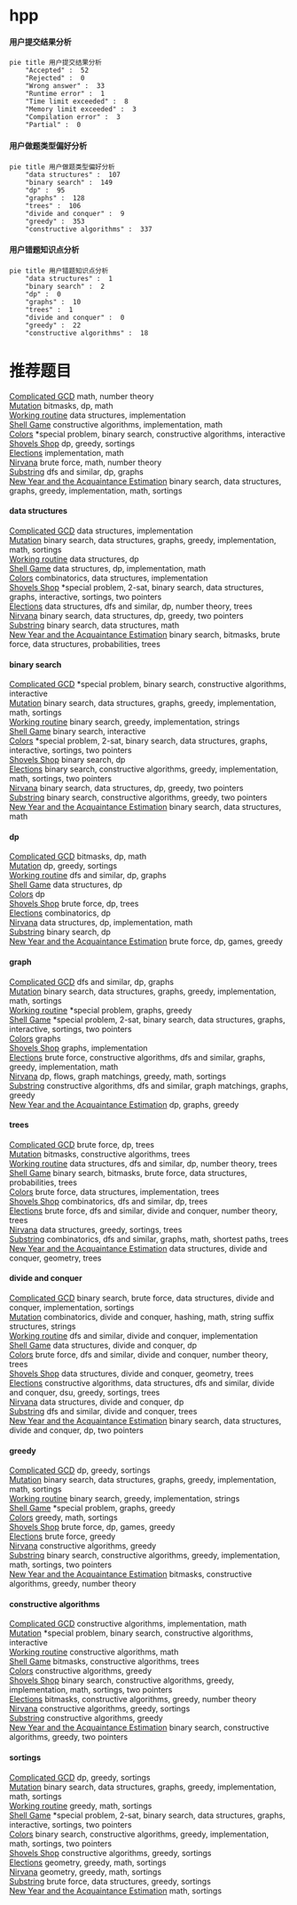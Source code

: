 # hpp
<!-- tabs:start -->
#### **用户提交结果分析**

```mermaid
pie title 用户提交结果分析
    "Accepted" :  52
    "Rejected" :  0
    "Wrong answer" :  33
    "Runtime error" :  1
    "Time limit exceeded" :  8
    "Memory limit exceeded" :  3
    "Compilation error" :  3
    "Partial" :  0
```
#### **用户做题类型偏好分析**

```mermaid
pie title 用户做题类型偏好分析
    "data structures" :  107
    "binary search" :  149
    "dp" :  95
    "graphs" :  128
    "trees" :  106
    "divide and conquer" :  9
    "greedy" :  353
    "constructive algorithms" :  337
```
#### **用户错题知识点分析**

```mermaid
pie title 用户错题知识点分析
    "data structures" :  1
    "binary search" :  2
    "dp" :  0
    "graphs" :  10
    "trees" :  1
    "divide and conquer" :  0
    "greedy" :  22
    "constructive algorithms" :  18
```
<!-- tabs:end -->
# 推荐题目
[Complicated GCD](http://codeforces.com/problemset/problem/664/A)		math,
                        number theory		  
[Mutation](http://codeforces.com/problemset/problem/76/C)		bitmasks,
                        dp,
                        math		  
[Working routine](http://codeforces.com/problemset/problem/706/E)		data structures,
                        implementation		  
[Shell Game](http://codeforces.com/problemset/problem/777/A)		constructive algorithms,
                        implementation,
                        math		  
[Colors](http://codeforces.com/problemset/problem/1386/A)		*special problem,
                        binary search,
                        constructive algorithms,
                        interactive		  
[Shovels Shop](http://codeforces.com/problemset/problem/1154/F)		dp,
                        greedy,
                        sortings		  
[Elections](http://codeforces.com/problemset/problem/1043/A)		implementation,
                        math		  
[Nirvana](http://codeforces.com/problemset/problem/1143/B)		brute force,
                        math,
                        number theory		  
[Substring](http://codeforces.com/problemset/problem/919/D)		dfs and similar,
                        dp,
                        graphs		  
[New Year and the Acquaintance Estimation](http://codeforces.com/problemset/problem/1091/E)		binary search,
                        data structures,
                        graphs,
                        greedy,
                        implementation,
                        math,
                        sortings		  
<!-- tabs:start -->
#### **data structures**
[Complicated GCD](http://codeforces.com/problemset/problem/706/E)		data structures,
                        implementation		  
[Mutation](http://codeforces.com/problemset/problem/1091/E)		binary search,
                        data structures,
                        graphs,
                        greedy,
                        implementation,
                        math,
                        sortings		  
[Working routine](http://codeforces.com/problemset/problem/946/G)		data structures,
                        dp		  
[Shell Game](http://codeforces.com/problemset/problem/362/C)		data structures,
                        dp,
                        implementation,
                        math		  
[Colors](http://codeforces.com/problemset/problem/364/A)		combinatorics,
                        data structures,
                        implementation		  
[Shovels Shop](http://codeforces.com/problemset/problem/1403/A)		*special problem,
                        2-sat,
                        binary search,
                        data structures,
                        graphs,
                        interactive,
                        sortings,
                        two pointers		  
[Elections](http://codeforces.com/problemset/problem/1101/D)		data structures,
                        dfs and similar,
                        dp,
                        number theory,
                        trees		  
[Nirvana](http://codeforces.com/problemset/problem/1492/C)		binary search,
                        data structures,
                        dp,
                        greedy,
                        two pointers		  
[Substring](http://codeforces.com/problemset/problem/1490/G)		binary search,
                        data structures,
                        math		  
[New Year and the Acquaintance Estimation](http://codeforces.com/problemset/problem/1479/D)		binary search,
                        bitmasks,
                        brute force,
                        data structures,
                        probabilities,
                        trees		  
#### **binary search**
[Complicated GCD](http://codeforces.com/problemset/problem/1386/A)		*special problem,
                        binary search,
                        constructive algorithms,
                        interactive		  
[Mutation](http://codeforces.com/problemset/problem/1091/E)		binary search,
                        data structures,
                        graphs,
                        greedy,
                        implementation,
                        math,
                        sortings		  
[Working routine](http://codeforces.com/problemset/problem/777/D)		binary search,
                        greedy,
                        implementation,
                        strings		  
[Shell Game](https://codeforces.com/contest/1483/problem/E)		binary search,
                        interactive		  
[Colors](http://codeforces.com/problemset/problem/1403/A)		*special problem,
                        2-sat,
                        binary search,
                        data structures,
                        graphs,
                        interactive,
                        sortings,
                        two pointers		  
[Shovels Shop](https://codeforces.com/contest/866/problem/C)		binary search,
                        dp		  
[Elections](http://codeforces.com/problemset/problem/1158/A)		binary search,
                        constructive algorithms,
                        greedy,
                        implementation,
                        math,
                        sortings,
                        two pointers		  
[Nirvana](http://codeforces.com/problemset/problem/1492/C)		binary search,
                        data structures,
                        dp,
                        greedy,
                        two pointers		  
[Substring](http://codeforces.com/problemset/problem/1463/D)		binary search,
                        constructive algorithms,
                        greedy,
                        two pointers		  
[New Year and the Acquaintance Estimation](http://codeforces.com/problemset/problem/1490/G)		binary search,
                        data structures,
                        math		  
#### **dp**
[Complicated GCD](http://codeforces.com/problemset/problem/76/C)		bitmasks,
                        dp,
                        math		  
[Mutation](http://codeforces.com/problemset/problem/1154/F)		dp,
                        greedy,
                        sortings		  
[Working routine](http://codeforces.com/problemset/problem/919/D)		dfs and similar,
                        dp,
                        graphs		  
[Shell Game](http://codeforces.com/problemset/problem/946/G)		data structures,
                        dp		  
[Colors](http://codeforces.com/problemset/problem/58/E)		dp		  
[Shovels Shop](https://codeforces.com/contest/816/problem/E)		brute force,
                        dp,
                        trees		  
[Elections](http://codeforces.com/problemset/problem/954/H)		combinatorics,
                        dp		  
[Nirvana](http://codeforces.com/problemset/problem/362/C)		data structures,
                        dp,
                        implementation,
                        math		  
[Substring](https://codeforces.com/contest/866/problem/C)		binary search,
                        dp		  
[New Year and the Acquaintance Estimation](http://codeforces.com/problemset/problem/1372/D)		brute force,
                        dp,
                        games,
                        greedy		  
#### **graph**
[Complicated GCD](http://codeforces.com/problemset/problem/919/D)		dfs and similar,
                        dp,
                        graphs		  
[Mutation](http://codeforces.com/problemset/problem/1091/E)		binary search,
                        data structures,
                        graphs,
                        greedy,
                        implementation,
                        math,
                        sortings		  
[Working routine](http://codeforces.com/problemset/problem/1346/D)		*special problem,
                        graphs,
                        greedy		  
[Shell Game](http://codeforces.com/problemset/problem/1403/A)		*special problem,
                        2-sat,
                        binary search,
                        data structures,
                        graphs,
                        interactive,
                        sortings,
                        two pointers		  
[Colors](https://codeforces.com/contest/418/problem/A)		graphs		  
[Shovels Shop](http://codeforces.com/problemset/problem/1250/E)		graphs,
                        implementation		  
[Elections](http://codeforces.com/problemset/problem/1487/C)		brute force,
                        constructive algorithms,
                        dfs and similar,
                        graphs,
                        greedy,
                        implementation,
                        math		  
[Nirvana](http://codeforces.com/problemset/problem/1437/C)		dp,
                        flows,
                        graph matchings,
                        greedy,
                        math,
                        sortings		  
[Substring](http://codeforces.com/problemset/problem/1470/D)		constructive algorithms,
                        dfs and similar,
                        graph matchings,
                        graphs,
                        greedy		  
[New Year and the Acquaintance Estimation](http://codeforces.com/problemset/problem/1476/C)		dp,
                        graphs,
                        greedy		  
#### **trees**
[Complicated GCD](https://codeforces.com/contest/816/problem/E)		brute force,
                        dp,
                        trees		  
[Mutation](http://codeforces.com/problemset/problem/566/E)		bitmasks,
                        constructive algorithms,
                        trees		  
[Working routine](http://codeforces.com/problemset/problem/1101/D)		data structures,
                        dfs and similar,
                        dp,
                        number theory,
                        trees		  
[Shell Game](http://codeforces.com/problemset/problem/1479/D)		binary search,
                        bitmasks,
                        brute force,
                        data structures,
                        probabilities,
                        trees		  
[Colors](http://codeforces.com/problemset/problem/1511/C)		brute force,
                        data structures,
                        implementation,
                        trees		  
[Shovels Shop](http://codeforces.com/problemset/problem/1499/F)		combinatorics,
                        dfs and similar,
                        dp,
                        trees		  
[Elections](http://codeforces.com/problemset/problem/1491/E)		brute force,
                        dfs and similar,
                        divide and conquer,
                        number theory,
                        trees		  
[Nirvana](http://codeforces.com/problemset/problem/1466/D)		data structures,
                        greedy,
                        sortings,
                        trees		  
[Substring](http://codeforces.com/problemset/problem/1495/D)		combinatorics,
                        dfs and similar,
                        graphs,
                        math,
                        shortest paths,
                        trees		  
[New Year and the Acquaintance Estimation](http://codeforces.com/problemset/problem/1303/G)		data structures,
                        divide and conquer,
                        geometry,
                        trees		  
#### **divide and conquer**
[Complicated GCD](http://codeforces.com/problemset/problem/1461/D)		binary search,
                        brute force,
                        data structures,
                        divide and conquer,
                        implementation,
                        sortings		  
[Mutation](http://codeforces.com/problemset/problem/1466/G)		combinatorics,
                        divide and conquer,
                        hashing,
                        math,
                        string suffix structures,
                        strings		  
[Working routine](http://codeforces.com/problemset/problem/1490/D)		dfs and similar,
                        divide and conquer,
                        implementation		  
[Shell Game](https://codeforces.com/contest/1483/problem/C)		data structures,
                        divide and conquer,
                        dp		  
[Colors](http://codeforces.com/problemset/problem/1491/E)		brute force,
                        dfs and similar,
                        divide and conquer,
                        number theory,
                        trees		  
[Shovels Shop](http://codeforces.com/problemset/problem/1303/G)		data structures,
                        divide and conquer,
                        geometry,
                        trees		  
[Elections](http://codeforces.com/problemset/problem/1494/D)		constructive algorithms,
                        data structures,
                        dfs and similar,
                        divide and conquer,
                        dsu,
                        greedy,
                        sortings,
                        trees		  
[Nirvana](http://codeforces.com/problemset/problem/1482/E)		data structures,
                        divide and conquer,
                        dp		  
[Substring](http://codeforces.com/problemset/problem/566/C)		dfs and similar,
                        divide and conquer,
                        trees		  
[New Year and the Acquaintance Estimation](http://codeforces.com/problemset/problem/1428/F)		binary search,
                        data structures,
                        divide and conquer,
                        dp,
                        two pointers		  
#### **greedy**
[Complicated GCD](http://codeforces.com/problemset/problem/1154/F)		dp,
                        greedy,
                        sortings		  
[Mutation](http://codeforces.com/problemset/problem/1091/E)		binary search,
                        data structures,
                        graphs,
                        greedy,
                        implementation,
                        math,
                        sortings		  
[Working routine](http://codeforces.com/problemset/problem/777/D)		binary search,
                        greedy,
                        implementation,
                        strings		  
[Shell Game](http://codeforces.com/problemset/problem/1346/D)		*special problem,
                        graphs,
                        greedy		  
[Colors](http://codeforces.com/problemset/problem/1117/B)		greedy,
                        math,
                        sortings		  
[Shovels Shop](http://codeforces.com/problemset/problem/1372/D)		brute force,
                        dp,
                        games,
                        greedy		  
[Elections](http://codeforces.com/problemset/problem/1478/A)		brute force,
                        greedy		  
[Nirvana](http://codeforces.com/problemset/problem/226/D)		constructive algorithms,
                        greedy		  
[Substring](http://codeforces.com/problemset/problem/1158/A)		binary search,
                        constructive algorithms,
                        greedy,
                        implementation,
                        math,
                        sortings,
                        two pointers		  
[New Year and the Acquaintance Estimation](http://codeforces.com/problemset/problem/1325/D)		bitmasks,
                        constructive algorithms,
                        greedy,
                        number theory		  
#### **constructive algorithms**
[Complicated GCD](http://codeforces.com/problemset/problem/777/A)		constructive algorithms,
                        implementation,
                        math		  
[Mutation](http://codeforces.com/problemset/problem/1386/A)		*special problem,
                        binary search,
                        constructive algorithms,
                        interactive		  
[Working routine](http://codeforces.com/problemset/problem/286/A)		constructive algorithms,
                        math		  
[Shell Game](http://codeforces.com/problemset/problem/566/E)		bitmasks,
                        constructive algorithms,
                        trees		  
[Colors](http://codeforces.com/problemset/problem/226/D)		constructive algorithms,
                        greedy		  
[Shovels Shop](http://codeforces.com/problemset/problem/1158/A)		binary search,
                        constructive algorithms,
                        greedy,
                        implementation,
                        math,
                        sortings,
                        two pointers		  
[Elections](http://codeforces.com/problemset/problem/1325/D)		bitmasks,
                        constructive algorithms,
                        greedy,
                        number theory		  
[Nirvana](http://codeforces.com/problemset/problem/1446/A)		constructive algorithms,
                        greedy,
                        sortings		  
[Substring](http://codeforces.com/problemset/problem/1493/A)		constructive algorithms,
                        greedy		  
[New Year and the Acquaintance Estimation](http://codeforces.com/problemset/problem/1463/D)		binary search,
                        constructive algorithms,
                        greedy,
                        two pointers		  
#### **sortings**
[Complicated GCD](http://codeforces.com/problemset/problem/1154/F)		dp,
                        greedy,
                        sortings		  
[Mutation](http://codeforces.com/problemset/problem/1091/E)		binary search,
                        data structures,
                        graphs,
                        greedy,
                        implementation,
                        math,
                        sortings		  
[Working routine](http://codeforces.com/problemset/problem/1117/B)		greedy,
                        math,
                        sortings		  
[Shell Game](http://codeforces.com/problemset/problem/1403/A)		*special problem,
                        2-sat,
                        binary search,
                        data structures,
                        graphs,
                        interactive,
                        sortings,
                        two pointers		  
[Colors](http://codeforces.com/problemset/problem/1158/A)		binary search,
                        constructive algorithms,
                        greedy,
                        implementation,
                        math,
                        sortings,
                        two pointers		  
[Shovels Shop](http://codeforces.com/problemset/problem/1446/A)		constructive algorithms,
                        greedy,
                        sortings		  
[Elections](https://codeforces.com/contest/1496/problem/C)		geometry,
                        greedy,
                        math,
                        sortings		  
[Nirvana](http://codeforces.com/problemset/problem/1495/A)		geometry,
                        greedy,
                        math,
                        sortings		  
[Substring](http://codeforces.com/problemset/problem/1497/A)		brute force,
                        data structures,
                        greedy,
                        sortings		  
[New Year and the Acquaintance Estimation](http://codeforces.com/problemset/problem/1427/A)		math,
                        sortings		  
<!-- tabs:end -->

